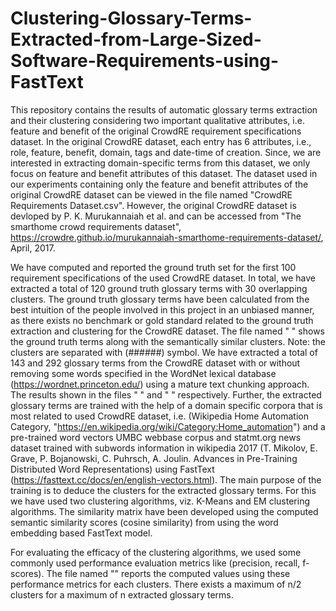 # Clustering-Glossary-Terms-Extracted-from-Large-Sized-Software-Requirements-using-FastText

This repository contains the results of automatic glossary terms extraction and their clustering considering two important qualitative attributes, i.e. feature and benefit of the original CrowdRE requirement specifications dataset. In the original CrowdRE dataset, each entry has 6 attributes, i.e., role, feature, benefit, domain, tags and date-time of creation. Since, we are interested in extracting domain-specific terms from this dataset, we only focus on feature and benefit attributes of this dataset. The dataset used in our experiments containing only the feature and benefit attributes of the original CrowdRE dataset can be viewed in the file named "CrowdRE Requirements Dataset.csv". However, the original CrowdRE dataset is devloped by P. K. Murukannaiah et al. and can be accessed from "The smarthome crowd requirements dataset", https://crowdre.github.io/murukannaiah-smarthome-requirements-dataset/, April, 2017. 

We have computed and reported the ground truth set for the first 100 requirement specifications of the used CrowdRE dataset. In total, we have extracted a total of 120 ground truth glossary terms with 30 overlapping clusters. The ground truth glossary terms have been calculated from the best intuition of the people involved in this project in an unbiased manner, as there exists no benchmark or gold standard related to the ground truth extraction and clustering for the CrowdRE dataset. The file named " " shows the ground truth terms along with the semantically similar clusters. Note: the clusters are separated with (######) symbol. We have extracted a total of 143 and 292 glossary terms from the CrowdRE dataset with or without removing some words specified in the WordNet lexical database (https://wordnet.princeton.edu/) using a mature text chunking approach. The results shown in the files " " and " " respectively. Further, the extracted glossary terms are trained with the help of a domain specific corpora that is most related to used CrowdRE dataset, i.e. (Wikipedia Home Automation Category, "https://en.wikipedia.org/wiki/Category:Home_automation") and a pre-trained word vectors UMBC webbase corpus and statmt.org news dataset trained with subwords information in wikipedia 2017 (T. Mikolov, E. Grave, P. Bojanowski, C. Puhrsch, A. Joulin. Advances in Pre-Training Distributed Word Representations) using FastText (https://fasttext.cc/docs/en/english-vectors.html). The main purpose of the training is to deduce the clusters for the extracted glossary terms. For this we have used two clustering algorithms, viz. K-Means and EM clustering algorithms. The similarity matrix have been developed using the computed semantic similarity scores (cosine similarity) from using the word embedding based FastText model. 

For evaluating the efficacy of the clustering algorithms, we used some commonly used performance evaluation metrics like (precision, recall, f-scores). The file named "" reports the computed values using these performance metrics for each clusters. There exists a maximum of n/2 clusters for a maximum of n extracted glossary terms. 
